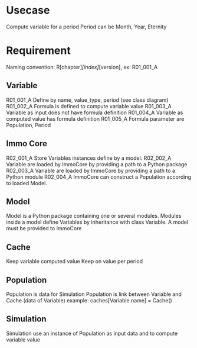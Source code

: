 # Usecase

Compute variable for a period
Period can be Month, Year, Eternity

# Requirement

Naming convention: R[chapter]_[index]_[version], ex: R01_001_A 

## Variable

R01_001_A Define by name, value_type, period (see class diagram)
R01_002_A Formula is defined to compute variable value
R01_003_A Variable as input does not have formula definition
R01_004_A Variable as computed value has formula definition
R01_005_A Formula parameter are Population, Period

## Immo Core

R02_001_A Store Variables instances define by a model.
R02_002_A Variable are loaded by ImmoCore by providing a path to a Python package
R02_003_A Variable are loaded by ImmoCore by providing a path to a Python module
R02_004_A ImmoCore can construct a Population according to loaded Model.

## Model

Model is a Python package containing one or several modules.
Modules inside a model define Variables by inheritance with class Variable.
A model must be provided to ImmoCore

## Cache

Keep variable computed value
Keep on value per period

## Population

Population is data for Simulation
Population is link between Variable and Cache (data of Variable)
example: caches[Variable.name] = Cache()

## Simulation

Simulation use an instance of Population as input data
and to compute variable value
